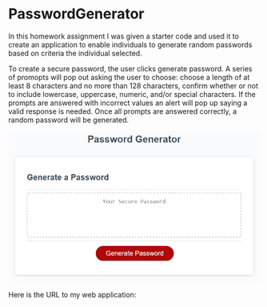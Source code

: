 # PasswordGenerator

In this homework assignment I was given a starter code and used it to create an application to enable individuals to generate random passwords based on criteria the individual selected. 

To create a secure password, the user clicks generate password. A series of promopts will pop out asking the user to choose: choose a length of at least 8 characters and no more than 128 characters, confirm whether or not to include lowercase, uppercase, numeric, and/or special characters. If the prompts are answered with incorrect values an alert will pop up saying a valid response is needed. Once all prompts are answered correctly, a random password will be generated. 

![Here is a photo of the application.](./Assets/03-javascript-homework-demo.png)

Here is the URL to my web application: 
